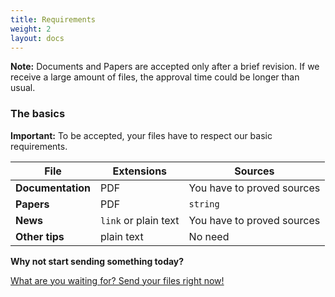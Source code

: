```yaml
---
title: Requirements
weight: 2
layout: docs
---
```


<div class="note">
  <strong>Note:</strong> 
  Documents and Papers are accepted only after a brief revision. If we receive a large amount of files, the approval time could be longer than usual.
</div>

### The basics

<div class="important">
  <strong>Important:</strong> 
  To be accepted, your files have to respect our basic requirements. 
</div>

| File | Extensions | Sources |
| ---- | --- | --- |
| **Documentation** | PDF | You have to proved sources |
| **Papers** | PDF | `string` | You have to proved sources |
| **News** | `link` or plain text | You have to proved sources |
| **Other tips** | plain text | No need |

**Why not start sending something today?**

<a href="mailto:send@financeek.com" class="button">What are you waiting for? Send your files right now!</a>
